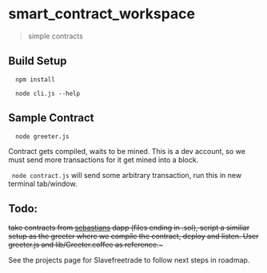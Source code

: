 # smart_contract_workspace

> simple contracts

## Build Setup

``` 
  npm install 

  node cli.js --help

```

## Sample Contract

```
  node greeter.js
```

Contract gets compiled, waits to be mined. This is a dev account, so we must send more transactions for it get mined into a block.

` node contract.js` will send some arbitrary transaction, run this in new terminal tab/window.

## Todo:
~~take contracts from [sebastians](https://github.com/slavefreetrade/SlaveFreeTrade/tree/master/dapp) dapp (files ending in .sol), script a similiar setup as the greeter where we compile the contract, deploy and listen. User greeter.js and lib/Greeter.coffee as reference.~~~

See the projects page for Slavefreetrade to follow next steps in roadmap.
